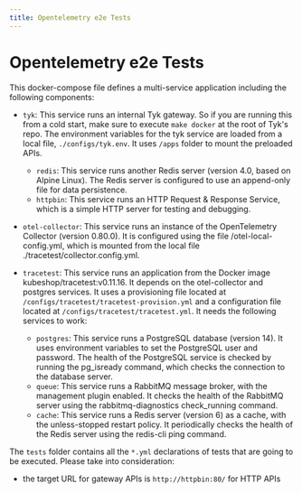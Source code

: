 ```yaml
---
title: Opentelemetry e2e Tests
---
```


# Opentelemetry e2e Tests

This docker-compose file defines a multi-service application including the following components:

- `tyk`: This service runs an internal Tyk gateway. So if you are running this from a cold start, make sure to execute `make docker` at the root of Tyk's repo. The environment variables for the tyk service are loaded from a local file, `./configs/tyk.env`. It uses `/apps` folder to mount the preloaded APIs.
    - `redis`: This service runs another Redis server (version 4.0, based on Alpine Linux). The Redis server is configured to use an append-only file for data persistence.
    - `httpbin`: This service runs an HTTP Request & Response Service, which is a simple HTTP server for testing and debugging.



- `otel-collector`: This service runs an instance of the OpenTelemetry Collector (version 0.80.0). It is configured using the file /otel-local-config.yml, which is mounted from the local file ./tracetest/collector.config.yml.

- `tracetest`: This service runs an application from the Docker image kubeshop/tracetest:v0.11.16. It depends on the otel-collector and postgres services. It uses a provisioning file located at `/configs/tracetest/tracetest-provision.yml` and a configuration file located at `/configs/tracetest/tracetest.yml`.
It needs the following services to work:

    - `postgres`: This service runs a PostgreSQL database (version 14). It uses environment variables to set the PostgreSQL user and password. The health of the PostgreSQL service is checked by running the pg_isready command, which checks the connection to the database server.
    - `queue`: This service runs a RabbitMQ message broker, with the management plugin enabled. It checks the health of the RabbitMQ server using the rabbitmq-diagnostics check_running command.
    - `cache`: This service runs a Redis server (version 6) as a cache, with the unless-stopped restart policy. It periodically checks the health of the Redis server using the redis-cli ping command.


The `tests` folder contains all the `*.yml` declarations of tests that are going to be executed. Please take into consideration:
- the target URL for gateway APIs is `http://httpbin:80/` for HTTP APIs